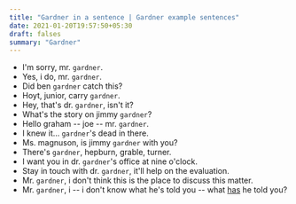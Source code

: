 ```yaml
---
title: "Gardner in a sentence | Gardner example sentences"
date: 2021-01-20T19:57:50+05:30
draft: falses
summary: "Gardner"
---
```

- I'm sorry, mr. `gardner`.
- Yes, i do, mr. `gardner`.
- Did ben `gardner` catch this?
- Hoyt, junior, carry `gardner`.
- Hey, that's dr. `gardner`, isn't it?
- What's the story on jimmy `gardner`?
- Hello graham -- joe -- mr. `gardner`.
- I knew it... `gardner`'s dead in there.
- Ms. magnuson, is jimmy `gardner` with you?
- There's `gardner`, hepburn, grable, turner.
- I want you in dr. `gardner`'s office at nine o'clock.
- Stay in touch with dr. `gardner`, it'll help on the evaluation.
- Mr. `gardner`, i don't think this is the place to discuss this matter.
- Mr. `gardner`, i -- i don't know what he's told you -- what <u>has</u> he told you?
                 
